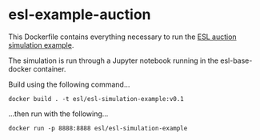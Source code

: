 # esl-example-auction

This Dockerfile contains everything necessary to run the [ESL auction simulation example](https://github.com/EconomicSL/auctions-simulation-example).

The simulation is run through a Jupyter notebook running in the esl-base-docker container.

Build using the following command...

`docker build . -t esl/esl-simulation-example:v0.1`

...then run with the following...

`docker run -p 8888:8888 esl/esl-simulation-example`
